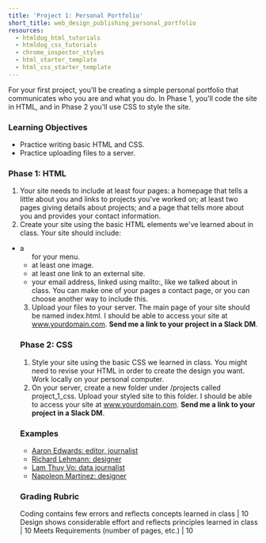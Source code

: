 ```yaml
---
title: 'Project 1: Personal Portfolio'
short_title: web_design_publishing_personal_portfolio
resources:
  - htmldog_html_tutorials
  - htmldog_css_tutorials
  - chrome_inspector_styles
  - html_starter_template
  - html_css_starter_template
---
```


For your first project, you'll be creating a simple personal portfolio that communicates who you are and what you do. In Phase 1, you'll code the site in HTML, and in Phase 2 you'll use CSS to style the site.

### Learning Objectives

- Practice writing basic HTML and CSS.
- Practice uploading files to a server.

### Phase 1: HTML

1. Your site needs to include at least four pages: a homepage that tells a little about you and links to projects you've worked on; at least two pages giving details about projects; and a page that tells more about you and provides your contact information.
2. Create your site using the basic HTML elements we've learned about in class. Your site should include:
  - a <ul> for your menu.
  - at least one image.
  - at least one link to an external site.
  - your email address, linked using mailto:, like we talked about in class. You can make one of your pages a contact page, or you can choose another way to include this.
3. Upload your files to your server. The main page of your site should be named index.html. I should be able to access your site at www.yourdomain.com. __Send me a link to your project in a Slack DM__.

### Phase 2: CSS

1. Style your site using the basic CSS we learned in class. You might need to revise your HTML in order to create the design you want. Work locally on your personal computer.
2. On your server, create a new folder under /projects called project_1_css. Upload your styled site to this folder. I should be able to access your site at www.yourdomain.com. __Send me a link to your project in a Slack DM__.

### Examples

- [Aaron Edwards: editor, journalist](http://www.aaronmedwards.com)
- [Richard Lehmann: designer](http://atomicfarmer.com/)
- [Lam Thuy Vo: data journalist](http://www.lamivo.com/)
- [Napoleon Martinez: designer](https://napoleonmartinez.co/)

### Grading Rubric

Coding contains few errors and reflects concepts learned in class | 10
Design shows considerable effort and reflects principles learned in class | 10
Meets Requirements (number of pages, etc.) | 10
